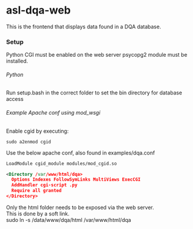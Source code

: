 # asl-dqa-web
This is the frontend that displays data found in a DQA database.

### Setup
Python CGI must be enabled on the web server
psycopg2 module must be installed.

###### Python
Run setup.bash in the correct folder to set the bin directory for database access

###### Example Apache conf using mod_wsgi

Enable cgid by executing:
```
sudo a2enmod cgid
```
Use the below apache conf, also found in examples/dqa.conf
```xml
LoadModule cgid_module modules/mod_cgid.so

<Directory /var/www/html/dqa>  
  Options Indexes FollowSymLinks MultiViews ExecCGI  
  AddHandler cgi-script .py  
  Require all granted  
</Directory>  
```


Only the html folder needs to be exposed via the web server.  
This is done by a soft link.  
sudo ln -s /data/www/dqa/html /var/www/html/dqa  
